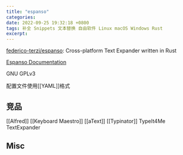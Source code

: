 ```yaml
---
title: "espanso"
categories: 
date: 2022-09-25 19:32:18 +0800
tags: 补全 Snippets 文本替换 自由软件 Linux macOS Windows Rust
excerpt: 
---
```



[federico-terzi/espanso](https://github.com/federico-terzi/espanso): Cross-platform Text Expander written in Rust

[Espanso Documentation](https://espanso.org/docs/get-started/)

GNU GPLv3

配置文件使用[[YAML]]格式


## 竞品

[[Alfred]]
[[Keyboard Maestro]]
[[aText]]
[[Typinator]]
TypeIt4Me
TextExpander


## Misc



